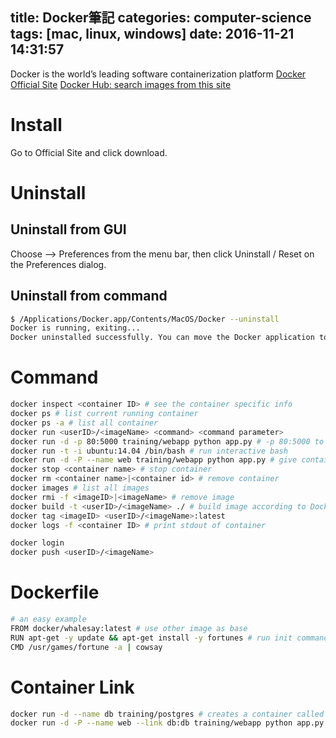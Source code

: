 title: Docker筆記
categories: computer-science
tags: [mac, linux, windows]
date: 2016-11-21 14:31:57
---
<!-- toc -->

Docker is the world’s leading software containerization platform
[Docker Official Site](https://www.docker.com/)
[Docker Hub: search images from this site](https://hub.docker.com/)

<!--more-->
# Install
Go to Official Site and click download.

# Uninstall
## Uninstall from GUI
Choose  –> Preferences from the menu bar, then click Uninstall / Reset on the Preferences dialog.
## Uninstall from command
``` sh
$ /Applications/Docker.app/Contents/MacOS/Docker --uninstall
Docker is running, exiting...
Docker uninstalled successfully. You can move the Docker application to the trash.
```

# Command
``` sh
docker inspect <container ID> # see the container specific info
docker ps # list current running container
docker ps -a # list all container
docker run <userID>/<imageName> <command> <command parameter>
docker run -d -p 80:5000 training/webapp python app.py # -p 80:5000 to map container 5000 port to host 80 post, -d to run in background
docker run -t -i ubuntu:14.04 /bin/bash # run interactive bash
docker run -d -P --name web training/webapp python app.py # give container a name
docker stop <container name> # stop container
docker rm <container name>|<container id> # remove container
docker images # list all images
docker rmi -f <imageID>|<imageName> # remove image
docker build -t <userID>/<imageName> ./ # build image according to Dockfile
docker tag <imageID> <userID>/<imageName>:latest
docker logs -f <container ID> # print stdout of container

docker login
docker push <userID>/<imageName>
```

# Dockerfile
``` sh
# an easy example
FROM docker/whalesay:latest # use other image as base
RUN apt-get -y update && apt-get install -y fortunes # run init command
CMD /usr/games/fortune -a | cowsay
```

# Container Link
``` sh
docker run -d --name db training/postgres # creates a container called db, which contains a PostgreSQL database.
docker run -d -P --name web --link db:db training/webapp python app.py # create a web container and link it with db container
```
